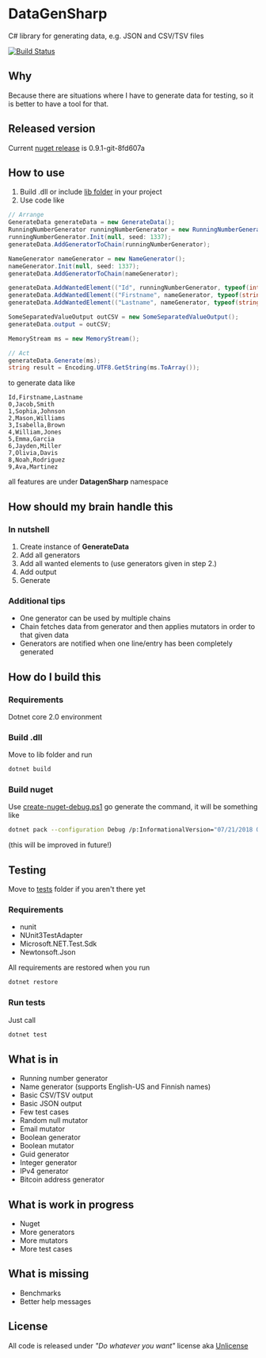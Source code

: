 # DataGenSharp
C# library for generating data, e.g. JSON and CSV/TSV files

[![Build Status](https://travis-ci.com/mcraiha/DataGenSharp.svg?branch=master)](https://travis-ci.com/mcraiha/DataGenSharp)

## Why
Because there are situations where I have to generate data for testing, so it is better to have a tool for that.

## Released version
Current [nuget release](https://www.nuget.org/packages/LibDataGenSharp/) is 0.9.1-git-8fd607a

## How to use
1. Build .dll or include [lib folder](lib) in your project
2. Use code like
```csharp
// Arrange
GenerateData generateData = new GenerateData();
RunningNumberGenerator runningNumberGenerator = new RunningNumberGenerator();
runningNumberGenerator.Init(null, seed: 1337);
generateData.AddGeneratorToChain(runningNumberGenerator);

NameGenerator nameGenerator = new NameGenerator();
nameGenerator.Init(null, seed: 1337);
generateData.AddGeneratorToChain(nameGenerator);

generateData.AddWantedElement(("Id", runningNumberGenerator, typeof(int), null, null));
generateData.AddWantedElement(("Firstname", nameGenerator, typeof(string), null, "firstname"));
generateData.AddWantedElement(("Lastname", nameGenerator, typeof(string), null, "lastname"));

SomeSeparatedValueOutput outCSV = new SomeSeparatedValueOutput();
generateData.output = outCSV;

MemoryStream ms = new MemoryStream();

// Act
generateData.Generate(ms);
string result = Encoding.UTF8.GetString(ms.ToArray());
```

to generate data like
```csv
Id,Firstname,Lastname
0,Jacob,Smith
1,Sophia,Johnson
2,Mason,Williams
3,Isabella,Brown
4,William,Jones
5,Emma,Garcia
6,Jayden,Miller
7,Olivia,Davis
8,Noah,Rodriguez
9,Ava,Martinez
```

all features are under **DatagenSharp** namespace

## How should my brain handle this

### In nutshell
1. Create instance of **GenerateData**
2. Add all generators 
3. Add all wanted elements to (use generators given in step 2.)
4. Add output 
5. Generate

### Additional tips
- One generator can be used by multiple chains
- Chain fetches data from generator and then applies mutators in order to that given data
- Generators are notified when one line/entry has been completely generated

## How do I build this
### Requirements
Dotnet core 2.0 environment

### Build .dll
Move to lib folder and run
```bash
dotnet build
```

### Build nuget
Use [create-nuget-debug.ps1](create-nuget-debug.ps1) go generate the command, it will be something like
```bash
dotnet pack --configuration Debug /p:InformationalVersion="07/21/2018 09:10:01 8866971970797f9d9300438f31bd8712b0defae4" --version-suffix 8866971
```
(this will be improved in future!)

## Testing
Move to [tests](tests) folder if you aren't there yet
### Requirements 
* nunit
* NUnit3TestAdapter
* Microsoft.NET.Test.Sdk
* Newtonsoft.Json

All requirements are restored when you run
```bash
dotnet restore
```

### Run tests
Just call
```bash
dotnet test
```

## What is in
* Running number generator
* Name generator (supports English-US and Finnish names)
* Basic CSV/TSV output
* Basic JSON output
* Few test cases
* Random null mutator
* Email mutator
* Boolean generator
* Boolean mutator
* Guid generator
* Integer generator
* IPv4 generator
* Bitcoin address generator

## What is work in progress
* Nuget
* More generators
* More mutators
* More test cases


## What is missing

* Benchmarks
* Better help messages

## License
All code is released under *"Do whatever you want"* license aka [Unlicense](LICENSE)
